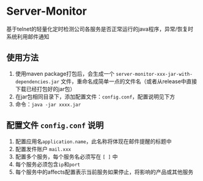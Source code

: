 # Server-Monitor
基于telnet的轻量化定时检测公司各服务是否正常运行的java程序，异常/恢复时 系统利用邮件通知

## 使用方法
1. 使用maven package打包后，会生成一个 `server-monitor-xxx-jar-with-dependencies.jar` 文件，重命名成简单一点的文件名（或者从release中直接下载已经打包好的jar包）
2. 在jar包相同目录下，添加配置文件：`config.conf`，配置说明见下方
3. 命令：`java -jar xxxx.jar`


## 配置文件 `config.conf` 说明
1. 配置应用名`application.name`，此名称将体现在邮件提醒的标题中
2. 配置发件账户 `mail.xxx`
3. 配置多个服务，每个服务名必须写在 `[ ]` 中
4. 每个服务必须包含`ip`和`port`
5. 每个服务中的affects配置表示当前服务如果停止，将影响的产品或其他服务    
    
    
